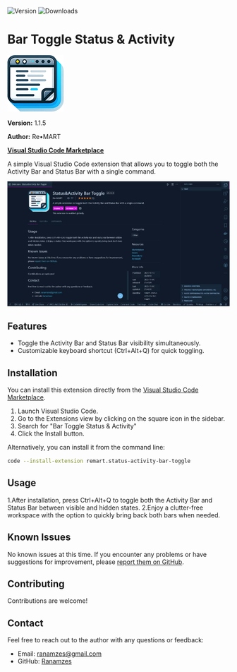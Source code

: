 ![Version](https://img.shields.io/badge/Version-1.1.5-blue)
![Downloads](https://img.shields.io/visual-studio-marketplace/d/remart.status-activity-bar-toggle)

# Bar Toggle Status & Activity

![Icon](icon.png)

<!-- version -->
**Version:** 1.1.5
<!-- versionend -->

**Author:** Re•MART

**[Visual Studio Code Marketplace](https://marketplace.visualstudio.com/items?itemName=remart.status-activity-bar-toggle)**

A simple Visual Studio Code extension that allows you to toggle both the Activity Bar and Status Bar with a single command.

![demonstration](demo.gif)
## Features

- Toggle the Activity Bar and Status Bar visibility simultaneously.
- Customizable keyboard shortcut (Ctrl+Alt+Q) for quick toggling.

## Installation

You can install this extension directly from the [Visual Studio Code Marketplace](https://marketplace.visualstudio.com/items?itemName=remart.status-activity-bar-toggle).

1. Launch Visual Studio Code.
2. Go to the Extensions view by clicking on the square icon in the sidebar.
3. Search for "Bar Toggle Status & Activity"
4. Click the Install button.

Alternatively, you can install it from the command line:

```bash
code --install-extension remart.status-activity-bar-toggle
```

## Usage

1.After installation, press Ctrl+Alt+Q to toggle both the Activity Bar and Status Bar between visible and hidden states.
2.Enjoy a clutter-free workspace with the option to quickly bring back both bars when needed.

## Known Issues

No known issues at this time. If you encounter any problems or have suggestions for improvement, please [report them on GitHub](https://github.com/Ranamzes/status-activity-bar-toggle-vscode/issues).

## Contributing

Contributions are welcome!

## Contact

Feel free to reach out to the author with any questions or feedback:

- Email: ranamzes@gmail.com
- GitHub: [Ranamzes](https://github.com/Ranamzes)
